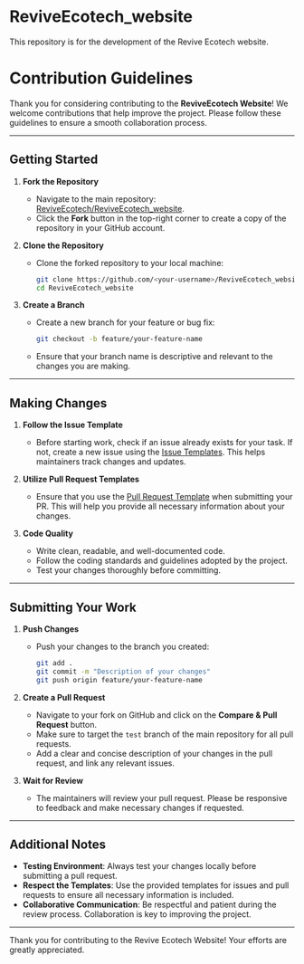 # ReviveEcotech_website
This repository is for the development of the Revive Ecotech website.

# Contribution Guidelines

Thank you for considering contributing to the **ReviveEcotech Website**! We welcome contributions that help improve the project. Please follow these guidelines to ensure a smooth collaboration process.

---

## Getting Started

1. **Fork the Repository**
   - Navigate to the main repository: [ReviveEcotech/ReviveEcotech_website](https://github.com/ReviveEcotech/ReviveEcotech_website).
   - Click the **Fork** button in the top-right corner to create a copy of the repository in your GitHub account.

2. **Clone the Repository**
   - Clone the forked repository to your local machine:
     ```bash
     git clone https://github.com/<your-username>/ReviveEcotech_website.git
     cd ReviveEcotech_website
     ```

3. **Create a Branch**
   - Create a new branch for your feature or bug fix:
     ```bash
     git checkout -b feature/your-feature-name
     ```
   - Ensure that your branch name is descriptive and relevant to the changes you are making.

---

## Making Changes

1. **Follow the Issue Template**
   - Before starting work, check if an issue already exists for your task. If not, create a new issue using the [Issue Templates](https://github.com/ReviveEcotech/ReviveEcotech_website/issues/new/choose). This helps maintainers track changes and updates.

2. **Utilize Pull Request Templates**
   - Ensure that you use the [Pull Request Template](https://github.com/ReviveEcotech/ReviveEcotech_website/pulls) when submitting your PR. This will help you provide all necessary information about your changes.

3. **Code Quality**
   - Write clean, readable, and well-documented code.
   - Follow the coding standards and guidelines adopted by the project.
   - Test your changes thoroughly before committing.

---

## Submitting Your Work

1. **Push Changes**
   - Push your changes to the branch you created:
     ```bash
     git add .
     git commit -m "Description of your changes"
     git push origin feature/your-feature-name
     ```

2. **Create a Pull Request**
   - Navigate to your fork on GitHub and click on the **Compare & Pull Request** button.
   - Make sure to target the `test` branch of the main repository for all pull requests.
   - Add a clear and concise description of your changes in the pull request, and link any relevant issues.

3. **Wait for Review**
   - The maintainers will review your pull request. Please be responsive to feedback and make necessary changes if requested.

---

## Additional Notes

- **Testing Environment**: Always test your changes locally before submitting a pull request.
- **Respect the Templates**: Use the provided templates for issues and pull requests to ensure all necessary information is included.
- **Collaborative Communication**: Be respectful and patient during the review process. Collaboration is key to improving the project.

---

Thank you for contributing to the Revive Ecotech Website! Your efforts are greatly appreciated.
